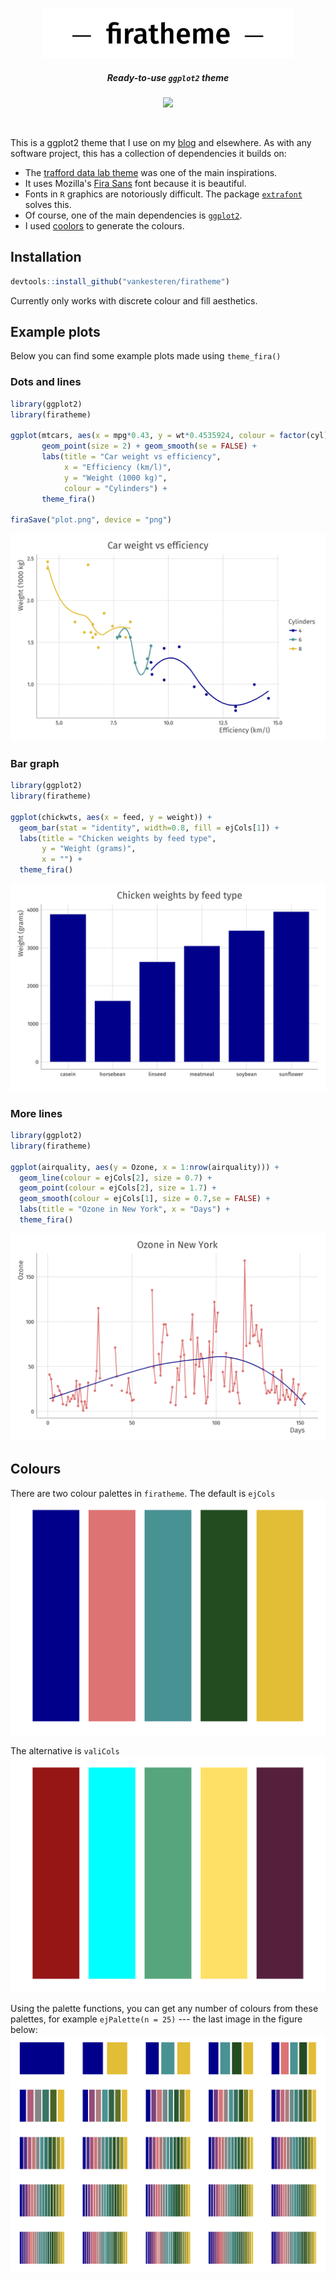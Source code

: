 <p align="center">
  <img src="./img/title.svg" width="400px"></img>
  <h5 align="center">Ready-to-use <code>ggplot2</code> theme</h5>
  <p align="center">
    <a href="https://travis-ci.org/vankesteren/firatheme"><img src="https://travis-ci.org/vankesteren/firatheme.svg?branch=master"></a>
  </p>

</p>
<br>

This is a ggplot2 theme that I use on my [blog](vankesteren.github.io) and elsewhere. As with any software project, this has a collection of dependencies it builds on:

- The [trafford data lab theme](https://github.com/traffordDataLab/assets/blob/master/theme/ggplot2/theme_lab.R) was one of the main inspirations.
- It uses Mozilla's [Fira Sans](https://mozilla.github.io/Fira/) font because it is beautiful.
- Fonts in `R` graphics are notoriously difficult. The package [`extrafont`](https://github.com/wch/extrafont) solves this.
- Of course, one of the main dependencies is [`ggplot2`](https://github.com/tidyverse/ggplot2).
- I used [coolors](https://coolors.co/) to generate the colours.


## Installation
```R
devtools::install_github("vankesteren/firatheme")
```

Currently only works with discrete colour and fill aesthetics.

## Example plots
Below you can find some example plots made using `theme_fira()`

### Dots and lines
```R
library(ggplot2)
library(firatheme)

ggplot(mtcars, aes(x = mpg*0.43, y = wt*0.4535924, colour = factor(cyl))) +
       geom_point(size = 2) + geom_smooth(se = FALSE) +
       labs(title = "Car weight vs efficiency",
            x = "Efficiency (km/l)",
            y = "Weight (1000 kg)",
            colour = "Cylinders") +
       theme_fira()

firaSave("plot.png", device = "png")
```
![plt](./img/plot.png)

### Bar graph

```R
library(ggplot2)
library(firatheme)

ggplot(chickwts, aes(x = feed, y = weight)) +
  geom_bar(stat = "identity", width=0.8, fill = ejCols[1]) +
  labs(title = "Chicken weights by feed type",
       y = "Weight (grams)",
       x = "") +
  theme_fira()
```

![chk](./img/chick.png)

### More lines
```R
library(ggplot2)
library(firatheme)

ggplot(airquality, aes(y = Ozone, x = 1:nrow(airquality))) +
  geom_line(colour = ejCols[2], size = 0.7) +
  geom_point(colour = ejCols[2], size = 1.7) +
  geom_smooth(colour = ejCols[1], size = 0.7,se = FALSE) +
  labs(title = "Ozone in New York", x = "Days") +
  theme_fira()
```

![oz](./img/ozone.png)


## Colours
There are two colour palettes in `firatheme`. The default is `ejCols`
![col](./img/ejcols.png)

The alternative is `valiCols`
![val](./img/valicols.png)

Using the palette functions, you can get any number of colours from these palettes, for example `ejPalette(n = 25)` --- the last image in the figure below:
![cols](./img/ejpalette.png)
